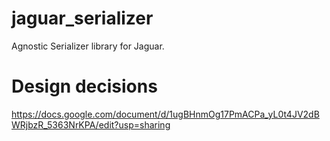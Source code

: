 # jaguar_serializer
Agnostic Serializer library for Jaguar.

# Design decisions

https://docs.google.com/document/d/1ugBHnmOg17PmACPa_yL0t4JV2dBWRjbzR_5363NrKPA/edit?usp=sharing


